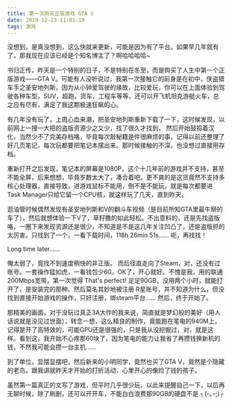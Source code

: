 ```yaml
---
title: 第一次购买正版游戏 GTA V
date: 2019-12-23 11:01:19
tags: 游戏
---
```

没想到，是真没想到，这么快就来更新，可能是因为有了平台。如果早几年就有了，那我现在应该已经是个知名博主了？啊哈哈哈哈~

书归正传，昨天是一个特别的日子，不是特别在冬至，而是购买了人生中第一个正版游戏——GTA V。可能有人没听说过，我第一次接触它的前身是在初中，侠盗猎车手之圣安地列斯。因为从小钟爱驾驶的缘故，比较爱玩，你可以在上面体验到驾驶各种车型，SUV，超跑，货车，工程车等等，还可以开飞机坦克游艇火车，总之应有尽有，满足了我这颗极速狂飙的心。

有几年没有玩了，上周心血来潮，把圣安地列斯重新下载了一下，这时候发现，以前网上一搜一大把的盗版资源少之又少，找了很久才找到，
然后开始鼓捣着汉化，当然少不了完美存档咯，毕竟每次敲秘籍是件很麻烦的事，记得以前还整理了好几页笔记，每次玩都要把笔记本摆出来。那时候接触的不深，也没想过直接用存档。

重新打开之后发现，笔记本的屏幕是1080P，这个十几年前的游戏并不支持，甚至不能全屏，后来想想，毕竟岁数太大了，凑合着吧。更不爽的是这货竟然不支持多核心处理器，直接导致，进游戏鼠标不能用，倒不是不能玩，就是每次都要进Task Manager只给它留一个CPU核，就这样玩了几天，直到昨天。

逛油管时候偶然发现有圣安地列斯和V的翻斗车视频（是目前所知GTA里最牛掰的车了），然后就想体验一下V了，草籽撒的如此轻松。不出意料的，还是先找盗版咯，一圈下来发现资源还是很少，不知道是不是这几年关注凹凸了，还是盗版抓的太厉害。只找到了一个，一看下载时间，118h 26min 51s…… 呃，再找找！

Long time later……

俺太弱了，竟找不到速度稍快的非正版。 而后径直走向了Steam，对，还没有过账号。一套操作猛如虎，一看钱包少60。OK了，开心就好。不愧是我，用的联通200Mbps宽带，第一次觉得 That's perfect! 足足90GB，没用两个小时，就能打开了，是安装完的那种。然后莫名其妙地被注册 R星账号，并不知道为什么，但没找到直接开始游戏的操作，只好注册，绑steam平台…… 然后，终于开始了。

那精美的画面，对于没玩过真正3A大作的我来说，简直就是梦幻般的美好（用人话说就是没见过世面），转念一想，这么精良的制作，竟能跑在笔电的940M上，记得是开了高特效的，可能GPU还是很强的，只是我从没挖掘过，对，就是这样。看到这，我开始不心疼那60块了，因为笔电的能力让我省了再攒钱换新机的钱，不然我可能会攒一台主机……

到了单位，显摆显摆吧，然后新来的小明同学，竟然也买了GTA V，竟然是个隐藏的老鸟。跟我讲就昨天才开始的打折活动，心里开心的像捡了钱的孩子。

虽然第一篇真正的文写了游戏，但平时几乎很少玩，以此来提醒自己一下，以后再无聊时候，除了刷剧，还可以开开车，不能白白浪费那90GB的硬盘不是 ┐(-｡ｰ;)┌